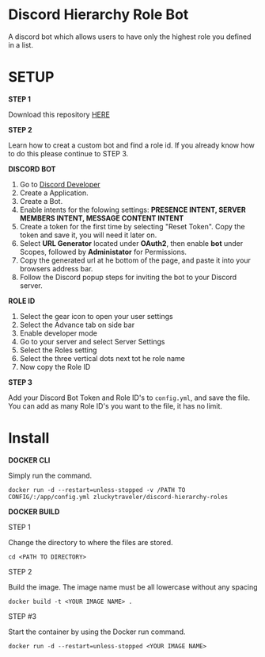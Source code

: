 # **Discord Hierarchy Role Bot**
A discord bot which allows users to have only the highest role you defined in a list.

# **SETUP**

**STEP 1**

Download this repository [HERE](https://github.com/zluckytraveler/discord-hierarchy-roles/archive/refs/heads/main.zip) 

**STEP 2**

Learn how to creat a custom bot and find a role id. If you already know how to do this please continue to STEP 3.

**DISCORD BOT** 
1. Go to [Discord Developer](https://discord.com/developers)
2. Create a Application.
3. Create a Bot.
4. Enable intents for the folowing settings: **PRESENCE INTENT, SERVER MEMBERS INTENT, MESSAGE CONTENT INTENT**
5. Create a token for the first time by selecting "Reset Token". Copy the token and save it, you will need it later on.
6. Select **URL Generator** located under **OAuth2**, then enable **bot** under Scopes, followed by **Administator** for Permissions.
7. Copy the generated url at he bottom of the page, and paste it into your browsers address bar.
8. Follow the Discord popup steps for inviting the bot to your Discord server.

**ROLE ID**
1. Select the gear icon to open your user settings
2. Select the Advance tab on side bar
3. Enable developer mode
5. Go to your server and select Server Settings
6. Select the Roles setting
7. Select the three vertical dots next tot he role name
9. Now copy the Role ID

**STEP 3**

Add your Discord Bot Token and Role ID's to `config.yml`, and save the file. 
You can add as many Role ID's you want to the file, it has no limit.


# **Install**
**DOCKER CLI**

Simply run the command.

```docker run -d --restart=unless-stopped -v /PATH TO CONFIG/:/app/config.yml zluckytraveler/discord-hierarchy-roles```


**DOCKER BUILD**

STEP 1

Change the directory to where the files are stored.

```cd <PATH TO DIRECTORY>```

STEP 2

Build the image. The image name must be all lowercase without any spacing

```docker build -t <YOUR IMAGE NAME> .```

STEP #3

Start the container by using the Docker run command.

```docker run -d --restart=unless-stopped <YOUR IMAGE NAME>```
